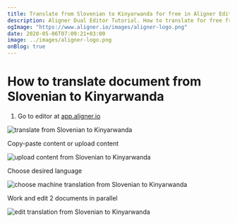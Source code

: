 ```yaml
---
title: Translate from Slovenian to Kinyarwanda for free in Aligner Editor
description: Aligner Dual Editor Tutorial. How to translate for free from Slovenian to Kinyarwanda. Aligner is multilingual document management platform. 
ogImage: "https://www.aligner.io/images/aligner-logo.png"
date: 2020-05-06T07:09:21+03:00
image: ../images/aligner-logo.png
onBlog: true
---
```


# How to translate document from Slovenian to Kinyarwanda

1. Go to editor at [app.aligner.io](https://app.aligner.io "Aligner App web page")

![translate from Slovenian to Kinyarwanda](../aligner-blank-editor.png "translate from Slovenian to Kinyarwanda")

Copy-paste content or upload content

![upload content from Slovenian to Kinyarwanda](../aligner-uploaded-document.png "upload content from Slovenian to Kinyarwanda")

Choose desired language

![choose machine translation from Slovenian to Kinyarwanda](../aligner-language-dropdown.png "choose machine translation from Slovenian to Kinyarwanda")

Work and edit 2 documents in parallel

![edit translation from Slovenian to Kinyarwanda](../aligner-double-sitded-editor.png "edit translation from Slovenian to Kinyarwanda")

